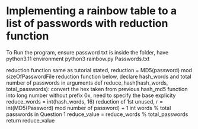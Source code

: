 # Implementing a rainbow table to a list of passwords with reduction function
To Run the program, ensure password txt is inside the folder, have python3.11 environment
python3 rainbow.py Passwords.txt

reduction function
same as tutorial stated, reduction = MD5(password) mod sizeOfPasswordFile
reduction function below, declare hash_words and total number of passwords in arguments
def reduce_hash(hash_words, total_passwords):
    convert the hex taken from previous hash_md5 function into long number
    without prefix 0x, need to specify the base explicity
    reduce_words = int(hash_words, 16)
    reduction of 1st unused, r = int(MD5(Password) mod number of password) + 1
    int words % total passwords in Question 1
    reduce_value = reduce_words % total_passwords
    return reduce_value
